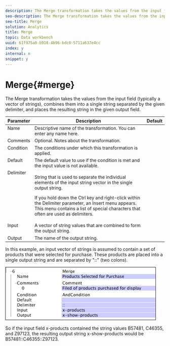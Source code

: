 ```yaml
---
description: The Merge transformation takes the values from the input field (typically a vector of strings), combines them into a single string separated by the given delimiter, and places the resulting string in the given output field.
seo-description: The Merge transformation takes the values from the input field (typically a vector of strings), combines them into a single string separated by the given delimiter, and places the resulting string in the given output field.
seo-title: Merge
solution: Analytics
title: Merge
topic: Data workbench
uuid: 61f975a0-b918-4b96-bdc0-5711a637e4cc
index: y
internal: n
snippet: y
---
```


# Merge{#merge}

The Merge transformation takes the values from the input field (typically a vector of strings), combines them into a single string separated by the given delimiter, and places the resulting string in the given output field.

<table id="table_2458E008C9A14B31A774E6819D07E9BE"> 
 <thead> 
  <tr valign="top"> 
   <th colname="col1" class="entry"> Parameter </th> 
   <th colname="col2" class="entry"> Description </th> 
   <th colname="col3" class="entry"> Default </th> 
  </tr> 
 </thead>
 <tbody> 
  <tr valign="top"> 
   <td colname="col1"> Name </td> 
   <td colname="col2"> Descriptive name of the transformation. You can enter any name here. </td> 
   <td colname="col3"></td> 
  </tr> 
  <tr valign="top"> 
   <td colname="col1"> Comments </td> 
   <td colname="col2"> Optional. Notes about the transformation. </td> 
   <td colname="col3"></td> 
  </tr> 
  <tr valign="top"> 
   <td colname="col1"> Condition </td> 
   <td colname="col2"> The conditions under which this transformation is applied. </td> 
   <td colname="col3"></td> 
  </tr> 
  <tr valign="top"> 
   <td colname="col1"> Default </td> 
   <td colname="col2"> The default value to use if the condition is met and the input value is not available. </td> 
   <td colname="col3"></td> 
  </tr> 
  <tr valign="top"> 
   <td colname="col1"> Delimiter </td> 
   <td colname="col2"> <p>String that is used to separate the individual elements of the input string vector in the single output string. </p> <p> If you hold down the Ctrl key and right-click within the Delimiter parameter, an <span class="wintitle"> Insert</span> menu appears. This menu contains a list of special characters that often are used as delimiters. </p> </td> 
   <td colname="col3"></td> 
  </tr> 
  <tr valign="top"> 
   <td colname="col1"> Input </td> 
   <td colname="col2"> A vector of string values that are combined to form the output string. </td> 
   <td colname="col3"></td> 
  </tr> 
  <tr valign="top"> 
   <td colname="col1"> Output </td> 
   <td colname="col2"> The name of the output string. </td> 
   <td colname="col3"></td> 
  </tr> 
 </tbody> 
</table>

In this example, an input vector of strings is assumed to contain a set of products that were selected for purchase. These products are placed into a single output string and are separated by "::" (two colons).

![](assets/cfg_TransformationType_Merge.png)

So if the input field x-products contained the string values B57481, C46355, and Z97123, the resulting output string x-show-products would be B57481::C46355::Z97123. 
